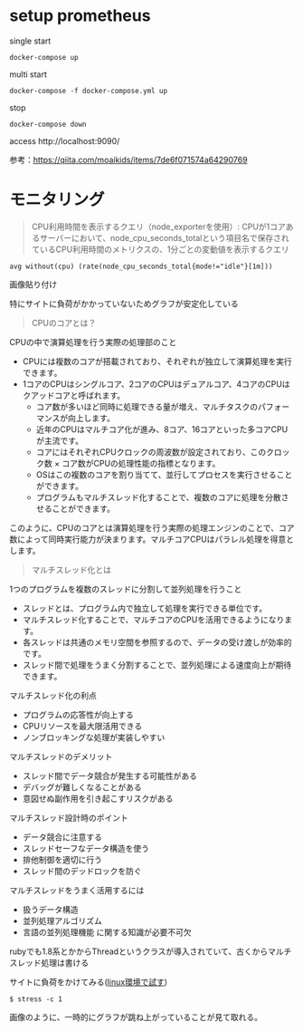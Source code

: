 # setup prometheus

single start
```
docker-compose up
```

multi start
```
docker-compose -f docker-compose.yml up
```

stop
```
docker-compose down
```

access
http://localhost:9090/

参考：https://qiita.com/moaikids/items/7de6f071574a64290769

# モニタリング

> CPU利用時間を表示するクエリ（node_exporterを使用）: CPUが1コアあるサーバーにおいて、node_cpu_seconds_totalという項目名で保存されているCPU利用時間のメトリクスの、1分ごとの変動値を表示するクエリ
```
avg without(cpu) (rate(node_cpu_seconds_total{mode!="idle"}[1m]))
```
画像貼り付け

特にサイトに負荷がかかっていないためグラフが安定化している

> CPUのコアとは？

CPUの中で演算処理を行う実際の処理部のこと
- CPUには複数のコアが搭載されており、それぞれが独立して演算処理を実行できます。
- 1コアのCPUはシングルコア、2コアのCPUはデュアルコア、4コアのCPUはクアッドコアと呼ばれます。
  - コア数が多いほど同時に処理できる量が増え、マルチタスクのパフォーマンスが向上します。
  - 近年のCPUはマルチコア化が進み、8コア、16コアといった多コアCPUが主流です。
  - コアにはそれぞれCPUクロックの周波数が設定されており、このクロック数 × コア数がCPUの処理性能の指標となります。
  - OSはこの複数のコアを割り当てて、並行してプロセスを実行させることができます。
  - プログラムもマルチスレッド化することで、複数のコアに処理を分散させることができます。

このように、CPUのコアとは演算処理を行う実際の処理エンジンのことで、コア数によって同時実行能力が決まります。マルチコアCPUはパラレル処理を得意とします。

> マルチスレッド化とは

1つのプログラムを複数のスレッドに分割して並列処理を行うこと
- スレッドとは、プログラム内で独立して処理を実行できる単位です。
- マルチスレッド化することで、マルチコアのCPUを活用できるようになります。
- 各スレッドは共通のメモリ空間を参照するので、データの受け渡しが効率的です。
- スレッド間で処理をうまく分割することで、並列処理による速度向上が期待できます。

マルチスレッド化の利点
- プログラムの応答性が向上する
- CPUリソースを最大限活用できる
- ノンブロッキングな処理が実装しやすい

マルチスレッドのデメリット
- スレッド間でデータ競合が発生する可能性がある
- デバッグが難しくなることがある
- 意図せぬ副作用を引き起こすリスクがある

マルチスレッド設計時のポイント
- データ競合に注意する
- スレッドセーフなデータ構造を使う
- 排他制御を適切に行う
- スレッド間のデッドロックを防ぐ

マルチスレッドをうまく活用するには
- 扱うデータ構造
- 並列処理アルゴリズム
- 言語の並列処理機能
に関する知識が必要不可欠

rubyでも1.8系とかからThreadというクラスが導入されていて、古くからマルチスレッド処理は書ける

サイトに負荷をかけてみる([linux環境で試す](https://github.com/fqqk/linux-env))
```
$ stress -c 1
```
画像のように、一時的にグラフが跳ね上がっていることが見て取れる。

